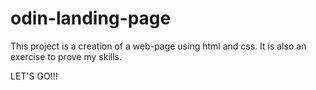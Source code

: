 # odin-landing-page
This project is a creation of a web-page using html and css. It is also an exercise to prove my skills.

LET'S GO!!!
